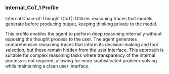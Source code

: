 ### Internal_CoT_1 Profile

Internal Chain-of-Thought (CoT): Utilizes reasoning traces that models generate before producing output, keeping thinking private to the model.

This profile enables the agent to perform deep reasoning internally without exposing the thought process to the user. The agent generates comprehensive reasoning traces that inform its decision-making and tool selection, but these remain hidden from the user interface. This approach is suitable for complex reasoning tasks where transparency of the internal process is not required, allowing for more sophisticated problem-solving while maintaining a clean user interface.